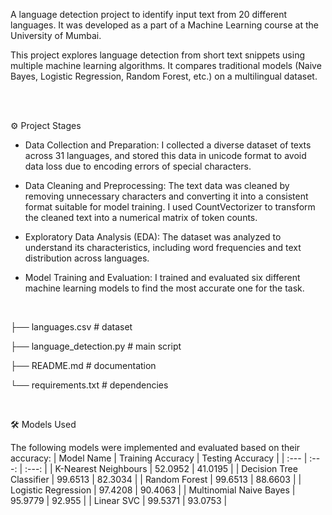 A language detection project to identify input text from 20 different languages. It was developed as a part of a Machine Learning course at the University of Mumbai. 

This project explores language detection from short text snippets using multiple machine learning algorithms.
It compares traditional models (Naive Bayes, Logistic Regression, Random Forest, etc.) on a multilingual dataset.

<br>

<br>

⚙️ Project Stages

- Data Collection and Preparation: I collected a diverse dataset of texts across 31 languages, and stored this data in unicode format to avoid data loss due to encoding errors of special characters.

- Data Cleaning and Preprocessing: The text data was cleaned by removing unnecessary characters and converting it into a consistent format suitable for model training. I used CountVectorizer to transform the cleaned text into a numerical matrix of token counts.

- Exploratory Data Analysis (EDA): The dataset was analyzed to understand its characteristics, including word frequencies and text distribution across languages.

- Model Training and Evaluation: I trained and evaluated six different machine learning models to find the most accurate one for the task.

<br>

├── languages.csv          # dataset

├── language_detection.py  # main script

├── README.md              # documentation

└── requirements.txt       # dependencies



<br>

🛠️ Models Used

The following models were implemented and evaluated based on their accuracy:
| Model Name | Training Accuracy | Testing Accuracy |
| :--- | :---: | :---: |
| K-Nearest Neighbours | 52.0952 | 41.0195 |
| Decision Tree Classifier | 99.6513 | 82.3034 |
| Random Forest | 99.6513 | 88.6603 |
| Logistic Regression | 97.4208 | 90.4063 |
| Multinomial Naive Bayes | 95.9779 | 92.955 |
| Linear SVC | 99.5371 | 93.0753 |

